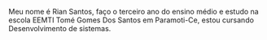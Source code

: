 Meu nome é Rian Santos, faço o terceiro ano do ensino médio e estudo na escola EEMTI Tomé Gomes Dos Santos em Paramoti-Ce,
estou cursando Desenvolvimento de sistemas.
